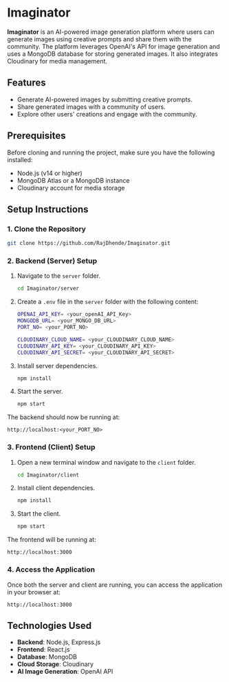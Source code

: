 # Imaginator

**Imaginator** is an AI-powered image generation platform where users can generate images using creative prompts and share them with the community. The platform leverages OpenAI's API for image generation and uses a MongoDB database for storing generated images. It also integrates Cloudinary for media management.

## Features

- Generate AI-powered images by submitting creative prompts.
- Share generated images with a community of users.
- Explore other users' creations and engage with the community.

## Prerequisites

Before cloning and running the project, make sure you have the following installed:

- Node.js (v14 or higher)
- MongoDB Atlas or a MongoDB instance
- Cloudinary account for media storage

## Setup Instructions

### 1. Clone the Repository

```bash
git clone https://github.com/RajDhende/Imaginator.git
```

### 2. Backend (Server) Setup

1. Navigate to the `server` folder.

   ```bash
   cd Imaginator/server
   ```

2. Create a `.env` file in the `server` folder with the following content:

   ```bash
   OPENAI_API_KEY= <your_openAI_API_Key>
   MONGODB_URL= <your_MONGO_DB_URL>
   PORT_NO= <your_PORT_NO>
   
   CLOUDINARY_CLOUD_NAME= <your_CLOUDINARY_CLOUD_NAME>
   CLOUDINARY_API_KEY= <your_CLOUDINARY_API_KEY>
   CLOUDINARY_API_SECRET= <your_CLOUDINARY_API_SECRET>
   ```

3. Install server dependencies.

   ```bash
   npm install
   ```

4. Start the server.

   ```bash
   npm start
   ```

The backend should now be running at:

```
http://localhost:<your_PORT_NO>
```

### 3. Frontend (Client) Setup

1. Open a new terminal window and navigate to the `client` folder.

   ```bash
   cd Imaginator/client
   ```

2. Install client dependencies.

   ```bash
   npm install
   ```

3. Start the client.

   ```bash
   npm start
   ```

The frontend will be running at:

```
http://localhost:3000
```

### 4. Access the Application

Once both the server and client are running, you can access the application in your browser at:

```
http://localhost:3000
```

## Technologies Used

- **Backend**: Node.js, Express.js
- **Frontend**: React.js
- **Database**: MongoDB
- **Cloud Storage**: Cloudinary
- **AI Image Generation**: OpenAI API

